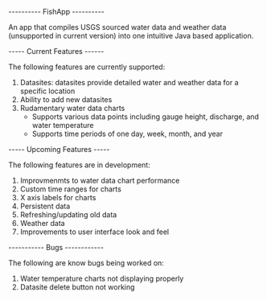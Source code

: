 ---------- FishApp ----------

An app that compiles USGS sourced water data and weather data (unsupported in current version) into one intuitive Java based application.

----- Current Features ------

The following features are currently supported:
1. Datasites: datasites provide detailed water and weather data for a specific location
2. Ability to add new datasites
3. Rudamentary water data charts
    - Supports various data points including gauge height, discharge, and water temperature
    - Supports time periods of one day, week, month, and year

----- Upcoming Features -----

The following features are in development:
1. Improvmenmts to water data chart performance
2. Custom time ranges for charts
3. X axis labels for charts
4. Persistent data
5. Refreshing/updating old data
6. Weather data
7. Improvements to user interface look and feel

----------- Bugs ------------

The following are know bugs being worked on:
1. Water temperature charts not displaying properly
3. Datasite delete button not working
